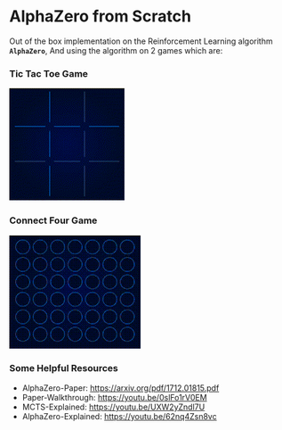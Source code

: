 # AlphaZero from Scratch
Out of the box implementation on the Reinforcement Learning algorithm **`AlphaZero`**, And using the algorithm on 2 games which are:
### **Tic Tac Toe Game**
![tictactoe](https://raw.githubusercontent.com/foersterrobert/AlphaZero/master/assets/tictactoe.gif)
### **Connect Four Game**
![connectfour](https://raw.githubusercontent.com/foersterrobert/AlphaZero/master/assets/connectfour.gif)

### Some Helpful Resources
* AlphaZero-Paper: https://arxiv.org/pdf/1712.01815.pdf
* Paper-Walkthrough: https://youtu.be/0slFo1rV0EM
* MCTS-Explained: https://youtu.be/UXW2yZndl7U
* AlphaZero-Explained: https://youtu.be/62nq4Zsn8vc
